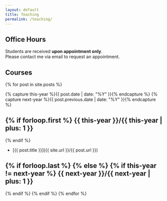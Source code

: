 ```yaml
---
layout: default
title: Teaching
permalink: /teaching/
---
```


Office Hours
------------

[//]: # (Students office consulting is on Wednesday, from 3.30 pm to 5.00 pm, at Via Ariosto 25, room B120.)
[//]: # (This may be the most platform independent comment)

[//]: # (Office hours are suspended until the end of April.)

Students are received **upon appointment only**.  
Please contact me via email to request an appointment.


Courses
-------

{% for post in site.posts  %}

{% capture this-year %}{{ post.date | date: "%Y" }}{% endcapture %}
{% capture next-year %}{{ post.previous.date | date: "%Y" }}{% endcapture %}

{% if forloop.first %}
{{ this-year }}/{{ this-year | plus: 1 }}
---------------
{% endif %}

* [{{ post.title }}]({{ site.url }}/{{ post.url }})

{% if forloop.last %}
{% else %}
{% if this-year != next-year %}
{{ next-year }}/{{ next-year | plus: 1 }}
---------------
{% endif %}
{% endif %}
{% endfor %}
